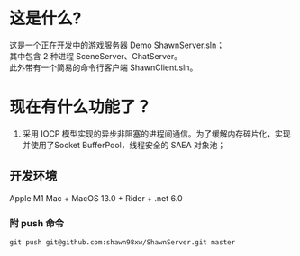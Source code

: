 # 这是什么?
这是一个正在开发中的游戏服务器 Demo ShawnServer.sln；  
其中包含 2 种进程 SceneServer、ChatServer。  
此外带有一个简易的命令行客户端 ShawnClient.sln。  

# 现在有什么功能了？
1. 采用 IOCP 模型实现的异步非阻塞的进程间通信。为了缓解内存碎片化，实现并使用了Socket BufferPool，线程安全的 SAEA 对象池；

## 开发环境
Apple M1 Mac + MacOS 13.0 + Rider + .net 6.0


### 附 push 命令
```
git push git@github.com:shawn98xw/ShawnServer.git master
```